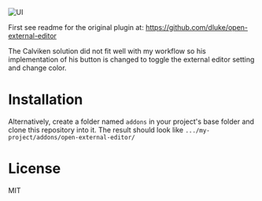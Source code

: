 ![UI](ui.png)

First see readme for the original plugin at: https://github.com/dluke/open-external-editor

The Calviken solution did not fit well with my workflow so his implementation of his button is changed to toggle the external editor setting and change color. 

# Installation

Alternatively, create a folder named `addons` in your project's base folder and clone this repository into it.
The result should look like `.../my-project/addons/open-external-editor/`

# License
MIT

